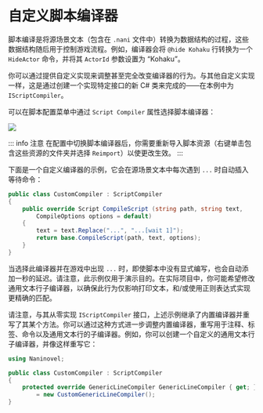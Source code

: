 # 自定义脚本编译器

脚本编译是将源场景文本（包含在 `.nani` 文件中）转换为数据结构的过程，这些数据结构随后用于控制游戏流程。例如，编译器会将 `@hide Kohaku` 行转换为一个 `HideActor` 命令，并将其 `ActorId` 参数设置为 “Kohaku”。

你可以通过提供自定义实现来调整甚至完全改变编译器的行为。与其他自定义实现一样，这是通过创建一个实现特定接口的新 C# 类来完成的——在本例中为 `IScriptCompiler`。

可以在脚本配置菜单中通过 `Script Compiler` 属性选择脚本编译器：

![](https://i.gyazo.com/12a03e71e66d1fb0901317e380c9694e.png)

::: info 注意
在配置中切换脚本编译器后，你需要重新导入脚本资源（右键单击包含这些资源的文件夹并选择 `Reimport`）以使更改生效。
:::

下面是一个自定义编译器的示例，它会在源场景文本中每次遇到 `...` 时自动插入等待命令：

```cs
public class CustomCompiler : ScriptCompiler
{
    public override Script CompileScript (string path, string text,
        CompileOptions options = default)
    {
        text = text.Replace("...", "...[wait 1]");
        return base.CompileScript(path, text, options);
    }
}
```

当选择此编译器并在游戏中出现 `...` 时，即使脚本中没有显式编写，也会自动添加一秒的延迟。请注意，此示例仅用于演示目的。在实际项目中，你可能希望修改通用文本行子编译器，以确保此行为仅影响打印文本，和/或使用正则表达式实现更精确的匹配。

请注意，与其从零实现 `IScriptCompiler` 接口，上述示例继承了内置编译器并重写了其某个方法。你可以通过这种方式进一步调整内置编译器，重写用于注释、标签、命令以及通用文本行的子编译器。例如，你可以创建一个自定义的通用文本行子编译器，并像这样重写它：

```cs
using Naninovel;

public class CustomCompiler : ScriptCompiler
{
    protected override GenericLineCompiler GenericLineCompiler { get; }
        = new CustomGenericLineCompiler();
}
```
